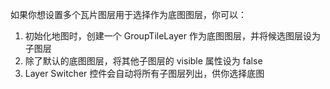 如果你想设置多个瓦片图层用于选择作为底图图层，你可以：

1. 初始化地图时，创建一个 GroupTileLayer 作为底图图层，并将候选图层设为子图层
2. 除了默认的底图图层，将其他子图层的 visible 属性设为 false
3. Layer Switcher 控件会自动将所有子图层列出，供你选择底图
